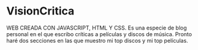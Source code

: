 # VisionCritica

WEB CREADA CON JAVASCRIPT, HTML Y CSS. 
Es una especie de blog personal en el que escribo críticas a películas y discos de música. Pronto haré dos secciones en las que muestro mi top discos y mi top películas.
